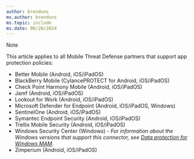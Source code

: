 ```yaml
---
author: brenduns
ms.author: brenduns
ms.topic: include
ms.date: 08/20/2024
---
```


<!-- This note appears in several articles that detail MTD partner apps that support App Protection policies (MAM)  Do not add a blank line after the end of this note.  -->

> [!NOTE]
>
> This article applies to all Mobile Threat Defense partners that support app protection policies:
>
> - Better Mobile (Android, iOS/iPadOS)
> - BlackBerry Mobile (CylancePROTECT for Android, iOS/iPadOS)
> - Check Point Harmony Mobile (Android, iOS/iPadOS)
> - Jamf (Android, iOS/iPadOS)
> - Lookout for Work (Android, iOS/iPadOS)
> - Microsoft Defender for Endpoint (Android, iOS/iPadOS, Windows)
> - SentinelOne (Android, iOS/iPadOS)
> - Symantec Endpoint Security (Android, iOS/iPadOS)
> - Trellix Mobile Security (Android, iOS/iPadOS)
> - Windows Security Center (Windows) - *For information about the Windows versions that support this connector, see [Data protection for Windows MAM](../../apps/protect-mam-windows.md).*
> - Zimperium (Android, iOS/iPadOS)
